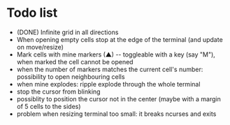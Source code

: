 # Todo list
- (DONE) Infinite grid in all directions
- When opening empty cells stop at the edge of the terminal (and update on move/resize)
- Mark cells with mine markers (▲) -- toggleable with a key (say "M"), when marked the cell cannot be opened
- when the number of markers matches the current cell's number: possibility to open neighbouring cells
- when mine explodes: ripple explode through the whole terminal
- stop the cursor from blinking
- possiblity to position the cursor not in the center (maybe with a margin of 5 cells to the sides)
- problem when resizing terminal too small: it breaks ncurses and exits